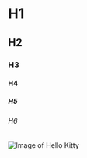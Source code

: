 # H1
## H2
### H3
#### H4
##### H5
###### H6
![Image of Hello Kitty](https://github.com/user-attachments/assets/b5be1fae-75d9-414e-b439-4bc0decfa881)
